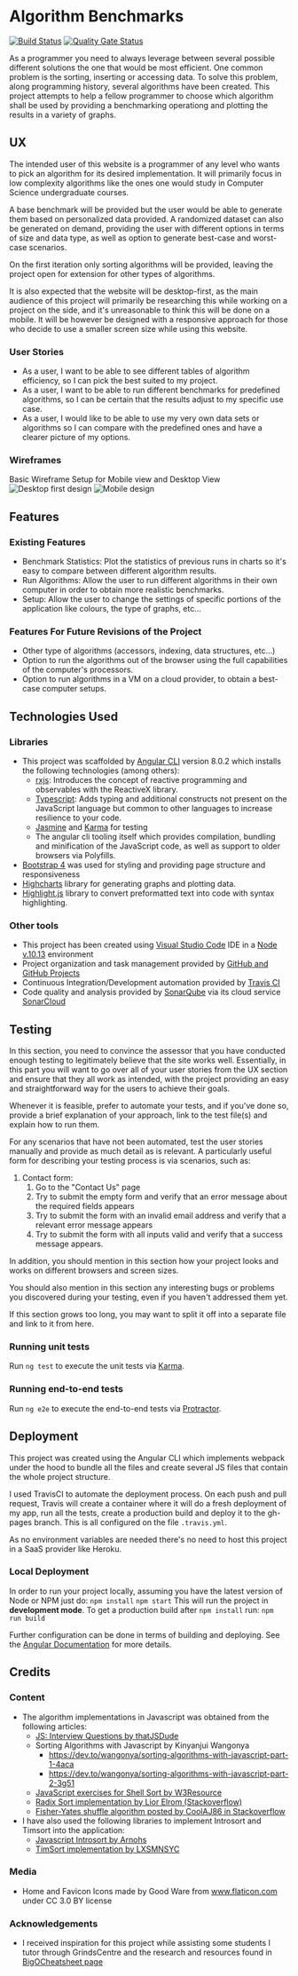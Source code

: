# Algorithm Benchmarks

[![Build Status](https://travis-ci.com/Narshe1412/Code-Institute-Interactive-Frontend-Algorithms.svg?branch=master)](https://travis-ci.com/Narshe1412/Code-Institute-Interactive-Frontend-Algorithms) [![Quality Gate Status](https://sonarcloud.io/api/project_badges/measure?project=Narshe1412_Code-Institute-Interactive-Frontend-Algorithms&metric=alert_status)](https://sonarcloud.io/dashboard?id=Narshe1412_Code-Institute-Interactive-Frontend-Algorithms)

As a programmer you need to always leverage between several possible different solutions the one that would be most efficient. One common problem is the sorting, inserting or accessing data. To solve this problem, along programming history, several algorithms have been created. This project attempts to help a fellow programmer to choose which algorithm shall be used by providing a benchmarking operationg and plotting the results in a variety of graphs.

## UX

The intended user of this website is a programmer of any level who wants to pick an algorithm for its desired implementation. It will primarily focus in low complexity algorithms like the ones one would study in Computer Science undergraduate courses.

A base benchmark will be provided but the user would be able to generate them based on personalized data provided. A randomized dataset can also be generated on demand, providing the user with different options in terms of size and data type, as well as option to generate best-case and worst-case scenarios.

On the first iteration only sorting algorithms will be provided, leaving the project open for extension for other types of algorithms.

It is also expected that the website will be desktop-first, as the main audience of this project will primarily be researching this while working on a project on the side, and it's unreasonable to think this will be done on a mobile. It will be however be designed with a responsive approach for those who decide to use a smaller screen size while using this website.

### User Stories

- As a user, I want to be able to see different tables of algorithm efficiency, so I can pick the best suited to my project.
- As a user, I want to be able to run different benchmarks for predefined algorithms, so I can be certain that the results adjust to my specific use case.
- As a user, I would like to be able to use my very own data sets or algorithms so I can compare with the predefined ones and have a clearer picture of my options.

### Wireframes

Basic Wireframe Setup for Mobile view and Desktop View
![Desktop first design](docs/img/Desktop.png 'Desktop design')
![Mobile design](docs/img/Mobile.png 'Mobile design')

## Features

### Existing Features

- Benchmark Statistics: Plot the statistics of previous runs in charts so it's easy to compare between different algorithm results.
- Run Algorithms: Allow the user to run different algorithms in their own computer in order to obtain more realistic benchmarks.
- Setup: Allow the user to change the settings of specific portions of the application like colours, the type of graphs, etc...

### Features For Future Revisions of the Project

- Other type of algorithms (accessors, indexing, data structures, etc...)
- Option to run the algorithms out of the browser using the full capabilities of the computer's processors.
- Option to run algorithms in a VM on a cloud provider, to obtain a best-case computer setups.

## Technologies Used

### Libraries

- This project was scaffolded by [Angular CLI](https://github.com/angular/angular-cli) version 8.0.2 which installs the following technologies (among others):
  - [rxjs](https://github.com/ReactiveX/rxjs): Introduces the concept of reactive programming and observables with the ReactiveX library.
  - [Typescript](https://www.npmjs.com/package/typescript): Adds typing and additional constructs not present on the JavaScript language but common to other languages to increase resilience to your code.
  - [Jasmine](https://jasmine.github.io/) and [Karma](https://www.npmjs.com/package/karma) for testing
  - The angular cli tooling itself which provides compilation, bundling and minification of the JavaScript code, as well as support to older browsers via Polyfills.
- [Bootstrap 4](https://getbootstrap.com/) was used for styling and providing page structure and responsiveness
- [Highcharts](https://www.highcharts.com/) library for generating graphs and plotting data.
- [Highlight.js](https://highlightjs.org/) library to convert preformatted text into code with syntax highlighting.

### Other tools

- This project has been created using [Visual Studio Code](https://code.visualstudio.com/) IDE in a [Node v.10.13](https://nodejs.org/en/) environment
- Project organization and task management provided by [GitHub and GitHub Projects](https://github.com)
- Continuous Integration/Development automation provided by [Travis CI](http://travis-ci.com)
- Code quality and analysis provided by [SonarQube](https://www.sonarqube.org/) via its cloud service [SonarCloud](https://sonarcloud.io/)

## Testing

In this section, you need to convince the assessor that you have conducted enough testing to legitimately believe that the site works well. Essentially, in this part you will want to go over all of your user stories from the UX section and ensure that they all work as intended, with the project providing an easy and straightforward way for the users to achieve their goals.

Whenever it is feasible, prefer to automate your tests, and if you've done so, provide a brief explanation of your approach, link to the test file(s) and explain how to run them.

For any scenarios that have not been automated, test the user stories manually and provide as much detail as is relevant. A particularly useful form for describing your testing process is via scenarios, such as:

1. Contact form:
   1. Go to the "Contact Us" page
   2. Try to submit the empty form and verify that an error message about the required fields appears
   3. Try to submit the form with an invalid email address and verify that a relevant error message appears
   4. Try to submit the form with all inputs valid and verify that a success message appears.

In addition, you should mention in this section how your project looks and works on different browsers and screen sizes.

You should also mention in this section any interesting bugs or problems you discovered during your testing, even if you haven't addressed them yet.

If this section grows too long, you may want to split it off into a separate file and link to it from here.

### Running unit tests

Run `ng test` to execute the unit tests via [Karma](https://karma-runner.github.io).

### Running end-to-end tests

Run `ng e2e` to execute the end-to-end tests via [Protractor](http://www.protractortest.org/).

## Deployment

This project was created using the Angular CLI which implements webpack under the hood to bundle all the files and create several JS files that contain the whole project structure.

I used TravisCI to automate the deployment process. On each push and pull request, Travis will create a container where it will do a fresh deployment of my app, run all the tests, create a production build and deploy it to the gh-pages branch. This is all configured on the file `.travis.yml`.

As no environment variables are needed there's no need to host this project in a SaaS provider like Heroku.

### Local Deployment

In order to run your project locally, assuming you have the latest version of Node or NPM just do:
`npm install`
`npm start`
This will run the project in **development mode**. To get a production build after `npm install` run:
`npm run build`

Further configuration can be done in terms of building and deploying. See the [Angular Documentation](https://angular.io/) for more details.

## Credits

### Content

- The algorithm implementations in Javascript was obtained from the following articles:
  - [JS: Interview Questions by thatJSDude](https://khan4019.github.io/front-end-Interview-Questions/sort.html)
  - Sorting Algorithms with Javascript by Kinyanjui Wangonya
    - <https://dev.to/wangonya/sorting-algorithms-with-javascript-part-1-4aca>
    - <https://dev.to/wangonya/sorting-algorithms-with-javascript-part-2-3g51>
  - [JavaScript exercises for Shell Sort by W3Resource](https://www.w3resource.com/javascript-exercises/searching-and-sorting-algorithm/searching-and-sorting-algorithm-exercise-6.php)
  - [Radix Sort implementation by Lior Elrom (Stackoverflow)](https://stackoverflow.com/a/52236574/5866637)
  - [Fisher-Yates shuffle algorithm posted by CoolAJ86 in Stackoverflow](https://stackoverflow.com/a/2450976/5866637)
- I have also used the following libraries to implement Introsort and Timsort into the application:
  - [Javascript Introsort by Arnohs](https://github.com/arnorhs/js-introsort)
  - [TimSort implementation by LXSMNSYC](https://github.com/LXSMNSYC/TimSort)

### Media

- Home and Favicon Icons made by Good Ware from www.flaticon.com under CC 3.0 BY license

### Acknowledgements

- I received inspiration for this project while assisting some students I tutor through GrindsCentre and the research and resources found in [BigOCheatsheet page](http://bigocheatsheet.com/)
